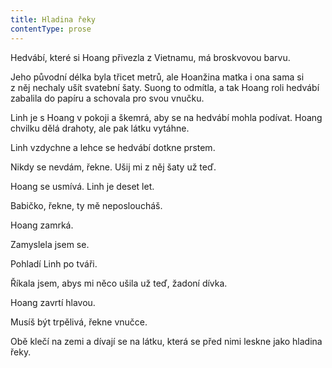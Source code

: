 ```yaml
---
title: Hladina řeky
contentType: prose
---
```


<section>

Hedvábí, které si Hoang přivezla z Vietnamu, má broskvovou barvu.

Jeho původní délka byla třicet metrů, ale Hoanžina matka i ona sama si z něj nechaly ušít svatební šaty. Suong to odmítla, a tak Hoang roli hedvábí zabalila do papíru a schovala pro svou vnučku.

Linh je s Hoang v pokoji a škemrá, aby se na hedvábí mohla podívat. Hoang chvilku dělá drahoty, ale pak látku vytáhne.

Linh vzdychne a lehce se hedvábí dotkne prstem.

Nikdy se nevdám, řekne. Ušij mi z něj šaty už teď.

Hoang se usmívá. Linh je deset let.

Babičko, řekne, ty mě neposloucháš.

Hoang zamrká.

Zamyslela jsem se.

Pohladí Linh po tváři.

Říkala jsem, abys mi něco ušila už teď, žadoní dívka.

Hoang zavrtí hlavou.

Musíš být trpělivá, řekne vnučce.

Obě klečí na zemi a dívají se na látku, která se před nimi leskne jako hladina řeky.

</section>
